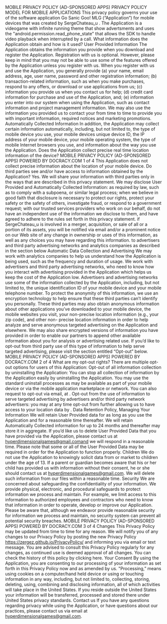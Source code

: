 MOBILE PRIVACY POLICY (AD-SPONSORED APPS)
PRIVACY POLICY MODEL FOR MOBILE APPLICATIONS
This privacy policy governs your use of the software application Go Sanic Goo! MLG (“Application”) for mobile devices that was created by SergeChateau_u . The Application is a videogame with infinite running theme that show advertsments and uses the "android.permission.read_phone_state" that allows the SDK to handle video playback when interrupted by a call.
What information does the Application obtain and how is it used?
User Provided Information
The Application obtains the information you provide when you download and register the Application. Registration with us is optional. However, please keep in mind that you may not be able to use some of the features offered by the Application unless you register with us.
When you register with us and use the Application, you generally provide (a) your name, email address, age, user name, password and other registration information; (b) transaction-related information, such as when you make purchases, respond to any offers, or download or use applications from us; (c) information you provide us when you contact us for help; (d) credit card information for purchase and use of the Application, and; (e) information you enter into our system when using the Application, such as contact information and project management information.
We may also use the information you provided us to contact your from time to time to provide you with important information, required notices and marketing promotions.
Automatically Collected Information
In addition, the Application may collect certain information automatically, including, but not limited to, the type of mobile device you use, your mobile devices unique device ID, the IP address of your mobile device, your mobile operating system, the type of mobile Internet browsers you use, and information about the way you use the Application.
Does the Application collect precise real time location information of the device?
MOBILE PRIVACY POLICY (AD-SPONSORED APPS)
POWERED BY DOCRACY.COM
1 of 4
This Application does not collect precise information about the location of your mobile device.
Do third parties see and/or have access to information obtained by the Application?
Yes. We will share your information with third parties only in the ways that are described in this privacy statement.
We may disclose User Provided and Automatically Collected Information: as required by law, such as to comply with a subpoena, or similar legal process;
when we believe in good faith that disclosure is necessary to protect our rights, protect your safety or the safety of others, investigate fraud, or respond to a government request;
with our trusted services providers who work on our behalf, do not have an independent use of the information we disclose to them, and have agreed to adhere to the rules set forth in this privacy statement.
if SergeChateau_u is involved in a merger, acquisition, or sale of all or a portion of its assets, you will be notified via email and/or a prominent notice on our Web site of any change in ownership or uses of this information, as well as any choices you may have regarding this information.
to advertisers and third party advertising networks and analytics companies as described in the section below
Automatic Data Collection and Advertising
We may work with analytics companies to help us understand how the Application is being used, such as the frequency and duration of usage. We work with advertisers and third party advertising networks, who need to know how you interact with advertising provided in the Application which helps us keep the cost of the Application low. Advertisers and advertising networks use some of the information collected by the Application, including, but not limited to, the unique identification ID of your mobile device and your mobile telephone number. To protect the anonymity of this information, we use an encryption technology to help ensure that these third parties can’t identify you personally. These third parties may also obtain anonymous information about other applications you’ve downloaded to your mobile device, the mobile websites you visit, your non-precise location information (e.g., your zip code), and other non- precise location information in order to help analyze and serve anonymous targeted advertising on the Application and elsewhere. We may also share encrypted versions of information you have provided in order to enable our partners to append other available information about you for analysis or advertising related use.
If you’d like to opt-out from third party use of this type of information to help serve targeted advertising, please visit the section entitled “Opt-out” below.
MOBILE PRIVACY POLICY (AD-SPONSORED APPS)
POWERED BY DOCRACY.COM
     2 of 4
What are my opt-out rights?
There are multiple opt-out options for users of this Application:
Opt-out of all information collection by uninstalling the Application: You can stop all collection of information by the Application easily by uninstalling the Application. You may use the standard uninstall processes as may be available as part of your mobile device or via the mobile application marketplace or network. You can also request to opt-out via email, at .
Opt-out from the use of information to serve targeted advertising by advertisers and/or third party network advertisers: you may at any time opt-out from further allowing us to have access to your location data by .
Data Retention Policy, Managing Your Information
We will retain User Provided data for as long as you use the Application and for a reasonable time thereafter. We will retain Automatically Collected information for up to 24 months and thereafter may store it in aggregate. If you’d like us to delete User Provided Data that you have provided via the Application, please contact us at hyperdimensionalgames@gmail.comand we will respond in a reasonable time. Please note that some or all of the User Provided Data may be required in order for the Application to function properly.
Children
We do not use the Application to knowingly solicit data from or market to children under the age of 13. If a parent or guardian becomes aware that his or her child has provided us with information without their consent, he or she should contact us at hyperdimensionalgames@gmail.com. We will delete such information from our files within a reasonable time.
Security
We are concerned about safeguarding the confidentiality of your information. We provide physical, electronic, and procedural safeguards to protect information we process and maintain. For example, we limit access to this information to authorized employees and contractors who need to know that information in order to operate, develop or improve our Application. Please be aware that, although we endeavor provide reasonable security for information we process and maintain, no security system can prevent all potential security breaches.
MOBILE PRIVACY POLICY (AD-SPONSORED APPS)
POWERED BY DOCRACY.COM
   3 of 4
Changes
This Privacy Policy may be updated from time to time for any reason. We will notify you of any changes to our Privacy Policy by posting the new Privacy Policy https://zergez.github.io/PrivacyPolicy/ and informing you via email or text message. You are advised to consult this Privacy Policy regularly for any changes, as continued use is deemed approval of all changes. You can check the history of this policy by clicking here.
Your Consent
By using the Application, you are consenting to our processing of your information as set forth in this Privacy Policy now and as amended by us. "Processing,” means using cookies on a computer/hand held device or using or touching information in any way, including, but not limited to, collecting, storing, deleting, using, combining and disclosing information, all of which activities will take place in the United States. If you reside outside the United States your information will be transferred, processed and stored there under United States privacy standards.
Contact us
If you have any questions regarding privacy while using the Application, or have questions about our practices, please contact us via email at hyperdimensionalgames@gmail.com.
